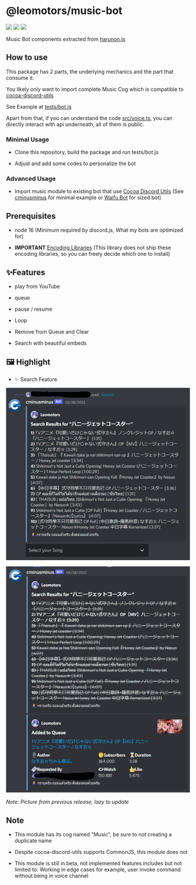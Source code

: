 # @leomotors/music-bot

[![](https://img.shields.io/npm/v/@leomotors/music-bot.svg?maxAge=3600)](https://www.npmjs.com/package/@leomotors/music-bot)
[![](https://img.shields.io/npm/dt/@leomotors/music-bot.svg?maxAge=3600)](https://www.npmjs.com/package/@leomotors/music-bot)
[![](https://github.com/Leomotors/music-bot/actions/workflows/test.yml/badge.svg)](https://github.com/Leomotors/music-bot/actions)

Music Bot components extracted from [harunon.js](https://github.com/CarelessDev/harunon.js)

## How to use

This package has 2 parts, the underlying mechanics and the part that consume it.

You likely only want to import complete Music Cog which is compatible to [cocoa-discord-utils](https://github.com/Leomotors/cocoa-discord-utils)

See Example at [tests/bot.js](./tests/bot.js)

Apart from that, if you can understand the code [src/voice.ts](src/voice.ts),
you can directly interact with api underneath, all of them is public.

### Minimal Usage

- Clone this repository, build the package and run tests/bot.js

- Adjust and add some codes to personalize the bot

### Advanced Usage

- Import music module to existing bot that use [Cocoa Discord Utils](https://github.com/Leomotors/cocoa-discord-utils)
(See [cminusminus](https://github.com/Leomotors/cminusminus) for minimal example or [Waifu Bot](https://github.com/Leomotors/waifu-bot) for sized bot)

## Prerequisites

- node 16 (Minimum required by discord.js, What my bots are optimized for)

- **IMPORTANT** [Encoding Libraries](https://www.npmjs.com/package/@discordjs/voice#dependencies)
(This library does not ship these encoding libraries, so you can freely decide which one to install)

## ✨Features

- play from YouTube

- queue

- pause / resume

- Loop

- Remove from Queue and Clear

- Search with beautiful embeds

## 🖼️ Highlight

- ✨ Search Feature

![](./images/search1.png)

![](./images/search2.png)

*Note: Picture from previous release, lazy to update*

## Note

- This module has its cog named "Music", be sure to not creating a duplicate name

- Despite cocoa-discord-utils supports CommonJS, this module does not

- This module is still in beta, not implemented features includes but not limited to: Working in edge cases for example, user invoke command without being in voice channel
